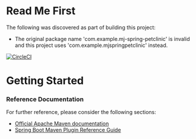 # Read Me First
The following was discovered as part of building this project:

* The original package name 'com.example.mj-spring-petclinic' is invalid and this project uses 'com.example.mjspringpetclinic' instead.

[![CircleCI](https://circleci.com/gh/JosephineAkello/jokesApp.svg?style=svg)](https://circleci.com/gh/JosephineAkello/jokesApp)

# Getting Started

### Reference Documentation
For further reference, please consider the following sections:

* [Official Apache Maven documentation](https://maven.apache.org/guides/index.html)
* [Spring Boot Maven Plugin Reference Guide](https://docs.spring.io/spring-boot/docs/2.2.6.RELEASE/maven-plugin/)

